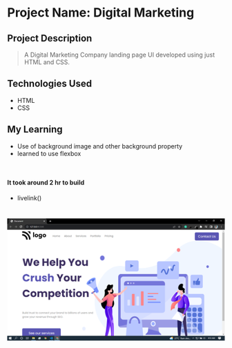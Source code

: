 
# Project Name: Digital Marketing 

## Project Description

> A Digital Marketing Company landing page UI developed using just HTML and CSS.

## Technologies Used
 - HTML 
 - CSS

## My Learning
- Use of background image and other background property
- learned to use flexbox


<br>

#### It took around 2 hr to build 
 - livelink()

# 
![Screenshots](/assets/thumbnail.png)